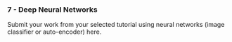 ### 7 - Deep Neural Networks

Submit your work from your selected tutorial using neural networks (image classifier or auto-encoder) here.
